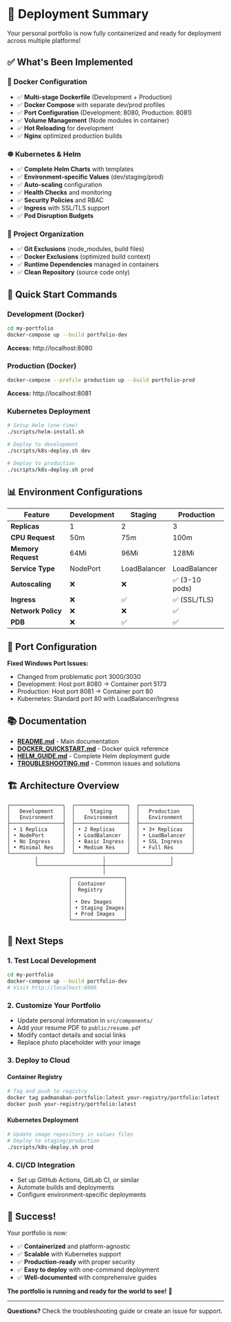 # 🚀 Deployment Summary

Your personal portfolio is now fully containerized and ready for deployment across multiple platforms!

## ✅ What's Been Implemented

### 🐳 **Docker Configuration**
- ✅ **Multi-stage Dockerfile** (Development + Production)
- ✅ **Docker Compose** with separate dev/prod profiles
- ✅ **Port Configuration** (Development: 8080, Production: 8081)
- ✅ **Volume Management** (Node modules in container)
- ✅ **Hot Reloading** for development
- ✅ **Nginx** optimized production builds

### ☸️ **Kubernetes & Helm**
- ✅ **Complete Helm Charts** with templates
- ✅ **Environment-specific Values** (dev/staging/prod)
- ✅ **Auto-scaling** configuration
- ✅ **Health Checks** and monitoring
- ✅ **Security Policies** and RBAC
- ✅ **Ingress** with SSL/TLS support
- ✅ **Pod Disruption Budgets**

### 📁 **Project Organization**
- ✅ **Git Exclusions** (node_modules, build files)
- ✅ **Docker Exclusions** (optimized build context)
- ✅ **Runtime Dependencies** managed in containers
- ✅ **Clean Repository** (source code only)

## 🎯 **Quick Start Commands**

### Development (Docker)
```bash
cd my-portfolio
docker-compose up --build portfolio-dev
```
**Access:** http://localhost:8080

### Production (Docker)
```bash
docker-compose --profile production up --build portfolio-prod
```
**Access:** http://localhost:8081

### Kubernetes Deployment
```bash
# Setup Helm (one-time)
./scripts/helm-install.sh

# Deploy to development
./scripts/k8s-deploy.sh dev

# Deploy to production  
./scripts/k8s-deploy.sh prod
```

## 📊 **Environment Configurations**

| Feature | Development | Staging | Production |
|---------|-------------|---------|------------|
| **Replicas** | 1 | 2 | 3 |
| **CPU Request** | 50m | 75m | 100m |
| **Memory Request** | 64Mi | 96Mi | 128Mi |
| **Service Type** | NodePort | LoadBalancer | LoadBalancer |
| **Autoscaling** | ❌ | ❌ | ✅ (3-10 pods) |
| **Ingress** | ❌ | ✅ | ✅ (SSL/TLS) |
| **Network Policy** | ❌ | ❌ | ✅ |
| **PDB** | ❌ | ✅ | ✅ |

## 🔧 **Port Configuration**

**Fixed Windows Port Issues:**
- Changed from problematic port 3000/3030
- Development: Host port 8080 → Container port 5173
- Production: Host port 8081 → Container port 80
- Kubernetes: Standard port 80 with LoadBalancer/Ingress

## 📚 **Documentation**

- **[README.md](README.md)** - Main documentation
- **[DOCKER_QUICKSTART.md](DOCKER_QUICKSTART.md)** - Docker quick reference
- **[HELM_GUIDE.md](HELM_GUIDE.md)** - Complete Helm deployment guide
- **[TROUBLESHOOTING.md](TROUBLESHOOTING.md)** - Common issues and solutions

## 🏗️ **Architecture Overview**

```
┌─────────────────┐  ┌─────────────────┐  ┌─────────────────┐
│   Development   │  │     Staging     │  │   Production    │
│   Environment   │  │   Environment   │  │   Environment   │
├─────────────────┤  ├─────────────────┤  ├─────────────────┤
│ • 1 Replica     │  │ • 2 Replicas    │  │ • 3+ Replicas   │
│ • NodePort      │  │ • LoadBalancer  │  │ • LoadBalancer  │
│ • No Ingress    │  │ • Basic Ingress │  │ • SSL Ingress   │
│ • Minimal Res   │  │ • Medium Res    │  │ • Full Res      │
└─────────────────┘  └─────────────────┘  └─────────────────┘
         │                     │                     │
         └─────────────────────┼─────────────────────┘
                               │
                    ┌─────────────────┐
                    │  Container      │
                    │  Registry       │
                    │                 │
                    │ • Dev Images    │
                    │ • Staging Images│
                    │ • Prod Images   │
                    └─────────────────┘
```

## 🚀 **Next Steps**

### 1. **Test Local Development**
```bash
cd my-portfolio
docker-compose up --build portfolio-dev
# Visit http://localhost:8080
```

### 2. **Customize Your Portfolio**
- Update personal information in `src/components/`
- Add your resume PDF to `public/resume.pdf`
- Modify contact details and social links
- Replace photo placeholder with your image

### 3. **Deploy to Cloud**

#### **Container Registry**
```bash
# Tag and push to registry
docker tag padmanaban-portfolio:latest your-registry/portfolio:latest
docker push your-registry/portfolio:latest
```

#### **Kubernetes Deployment**
```bash
# Update image repository in values files
# Deploy to staging/production
./scripts/k8s-deploy.sh prod
```

### 4. **CI/CD Integration**
- Set up GitHub Actions, GitLab CI, or similar
- Automate builds and deployments
- Configure environment-specific deployments

## 🎉 **Success!**

Your portfolio is now:
- ✅ **Containerized** and platform-agnostic
- ✅ **Scalable** with Kubernetes support
- ✅ **Production-ready** with proper security
- ✅ **Easy to deploy** with one-command deployment
- ✅ **Well-documented** with comprehensive guides

**The portfolio is running and ready for the world to see!** 🌟

---

**Questions?** Check the troubleshooting guide or create an issue for support.
